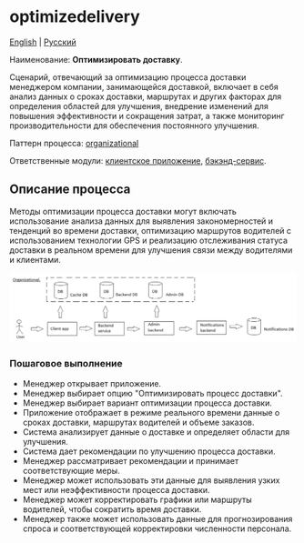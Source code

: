 # optimizedelivery

[English](optimizedelivery.md) | [Русский](optimizedelivery.ru.md)

Наименование: **Оптимизировать доставку**.

Сценарий, отвечающий за оптимизацию процесса доставки менеджером компании, занимающейся доставкой, включает в себя анализ данных о сроках доставки, маршрутах и других факторах для определения областей для улучшения, внедрение изменений для повышения эффективности и сокращения затрат, а также мониторинг производительности для обеспечения постоянного улучшения.

Паттерн процесса: [organizational](../../processpatterns/organizational.ru.md)

Ответственные модули: [клиентское приложение](../../frontend/managerclient.md), [бэкэнд-сервис](../../backend/managerbackend.md).

## Описание процесса

Методы оптимизации процесса доставки могут включать использование анализа данных для выявления закономерностей и тенденций во времени доставки, оптимизацию маршрутов водителей с использованием технологии GPS и реализацию отслеживания статуса доставки в реальном времени для улучшения связи между водителями и клиентами.

![organizational_overall](../../img/organizational_overall.png)

### Пошаговое выполнение

- Менеджер открывает приложение.
- Менеджер выбирает опцию "Оптимизировать процесс доставки".
- Менеджер выбирает вариант оптимизации процесса доставки.
- Приложение отображает в режиме реального времени данные о сроках доставки, маршрутах водителей и объеме заказов.
- Система анализирует данные о доставке и определяет области для улучшения.
- Система дает рекомендации по улучшению процесса доставки.
- Менеджер рассматривает рекомендации и принимает соответствующие меры.
- Менеджер может использовать эти данные для выявления узких мест или неэффективности процесса доставки.
- Менеджер может корректировать графики или маршруты водителей, чтобы сократить время доставки.
- Менеджер также может использовать данные для прогнозирования спроса и соответствующей корректировки численности персонала.
